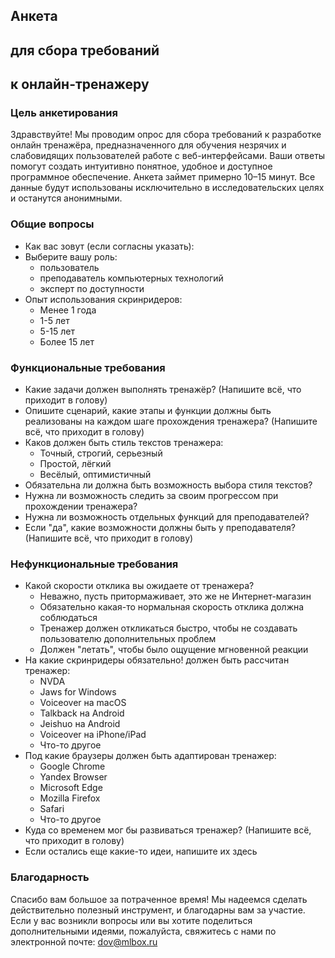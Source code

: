 ﻿## Анкета 
## для сбора требований
## к онлайн-тренажеру

### Цель анкетирования

Здравствуйте!
Мы проводим опрос для сбора требований к разработке онлайн тренажёра, предназначенного для обучения незрячих и слабовидящих пользователей работе с веб-интерфейсами. Ваши ответы помогут создать интуитивно понятное, удобное и доступное программное обеспечение. Анкета займет примерно 10–15 минут. Все данные будут использованы исключительно в исследовательских целях и останутся анонимными.

### Общие вопросы

- Как вас зовут (если согласны указать):
- Выберите вашу роль:
  + пользователь
  + преподаватель компьютерных технологий
  + эксперт по доступности
- Опыт использования скринридеров:
  + Менее 1 года
  + 1-5 лет
  + 5-15 лет
  + Более 15 лет

### Функциональные требования

- Какие задачи должен выполнять тренажёр? (Напишите всё, что приходит в голову)
- Опишите сценарий, какие этапы и функции должны быть реализованы на каждом шаге прохождения тренажера? (Напишите всё, что приходит в голову)
- Каков должен быть стиль текстов тренажера:
  + Точный, строгий, серьезный
  + Простой, лёгкий
  + Весёлый, оптимистичный
- Обязательна ли должна быть возможность выбора стиля текстов?
- Нужна ли возможность следить за своим прогрессом при прохождении тренажера?
- Нужна ли возможность отдельных функций для преподавателей?
- Если "да", какие возможности должны быть у преподавателя? (Напишите всё, что приходит в голову)

### Нефункциональные требования

- Какой скорости отклика вы ожидаете от тренажера?
  + Неважно, пусть притормаживает, это же не Интернет-магазин
  + Обязательно какая-то нормальная скорость отклика должна соблюдаться
  + Тренажер должен откликаться быстро, чтобы не создавать пользователю дополнительных проблем
  + Должен "летать", чтобы было ощущение мгновенной реакции
- На какие скринридеры обязательно! должен быть рассчитан тренажер:
  + NVDA
  + Jaws for Windows
  + Voiceover на macOS
  + Talkback на Android
  + Jeishuo на Android
  + Voiceover на iPhone/iPad
  + Что-то другое
- Под какие браузеры должен быть адаптирован тренажер:
  + Google Chrome
  + Yandex Browser
  + Microsoft Edge
  + Mozilla Firefox
  + Safari
  + Что-то другое
- Куда со временем мог бы развиваться тренажер? (Напишите всё, что приходит в голову)
- Если остались еще какие-то идеи, напишите их здесь

### Благодарность

Спасибо вам большое за потраченное время! Мы надеемся сделать действительно полезный инструмент, и благодарны вам за участие.
Если у вас возникли вопросы или вы хотите поделиться дополнительными идеями, пожалуйста, свяжитесь с нами по электронной почте: dov@mlbox.ru


